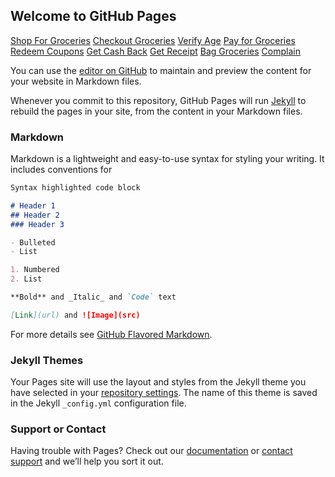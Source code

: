 ## Welcome to GitHub Pages

[Shop For Groceries](Shop-For-Groceries.html)
[Checkout Groceries](Checkout-Groceries.html)
[Verify Age](Verify-Age.html)
[Pay for Groceries](Pay-For-Groceries.html)
[Redeem Coupons](Redeem-Coupons.html)
[Get Cash Back](Get-Cash-Back.html)
[Get Receipt](Get-Receipt.html)
[Bag Groceries](Bag-Groceries.html)
[Complain](Complain.html)


You can use the [editor on GitHub](https://github.com/Bren232/grocery/edit/gh-pages/index.md) to maintain and preview the content for your website in Markdown files.

Whenever you commit to this repository, GitHub Pages will run [Jekyll](https://jekyllrb.com/) to rebuild the pages in your site, from the content in your Markdown files.

### Markdown

Markdown is a lightweight and easy-to-use syntax for styling your writing. It includes conventions for

```markdown
Syntax highlighted code block

# Header 1
## Header 2
### Header 3

- Bulleted
- List

1. Numbered
2. List

**Bold** and _Italic_ and `Code` text

[Link](url) and ![Image](src)
```

For more details see [GitHub Flavored Markdown](https://guides.github.com/features/mastering-markdown/).

### Jekyll Themes

Your Pages site will use the layout and styles from the Jekyll theme you have selected in your [repository settings](https://github.com/Bren232/grocery/settings). The name of this theme is saved in the Jekyll `_config.yml` configuration file.

### Support or Contact

Having trouble with Pages? Check out our [documentation](https://docs.github.com/categories/github-pages-basics/) or [contact support](https://support.github.com/contact) and we’ll help you sort it out.
